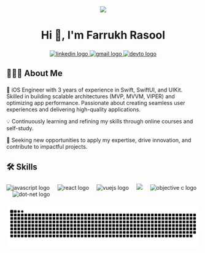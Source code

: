 <div align="center">
  <img height="420" src="https://api.daily.dev/devcards/v2/RLSK1kSGshs9I6CtD14Zp.png?type=wide&r=u1b"  />
</div>


<h1 align="center">Hi 👋, I'm Farrukh Rasool</h1>

###

<div align="center">
  <a href="https://www.linkedin.com/in/farrukh-rasool-8487971aa/" target="_blank">
    <img src="https://img.shields.io/static/v1?message=LinkedIn&logo=linkedin&label=&color=0077B5&logoColor=white&labelColor=&style=for-the-badge" height="32" alt="linkedin logo"  />
  </a>
  <a href="mailto::farrukhrasool65@gmail.com" target="_blank">
    <img src="https://img.shields.io/static/v1?message=Gmail&logo=gmail&label=&color=D14836&logoColor=white&labelColor=&style=for-the-badge" height="32" alt="gmail logo"  />
  </a>
  <a href="https://esuedpu99dmr4osl.vercel.app/" target="_blank">
    <img src="https://img.shields.io/static/v1?message=dev.to&logo=dev.to&label=&color=0A0A0A&logoColor=white&labelColor=&style=for-the-badge" height="32" alt="devto logo"  />
  </a>
</div>

###

<h2 align="left">🧑🏻‍💻 About Me</h2>

###

<p align="left">📱 iOS Engineer with 3 years of experience in Swift, SwiftUI, and UIKit. Skilled in building scalable architectures (MVP, MVVM, VIPER) and optimizing app performance. Passionate about creating seamless user experiences and delivering high-quality applications.

💡 Continuously learning and refining my skills through online courses and self-study.

🌟 Seeking new opportunities to apply my expertise, drive innovation, and contribute to impactful projects.</p>

###

<h2 align="left">🛠 Skills</h2>

###

<div align="left">
  <img src="https://img.shields.io/badge/Swift-F7DF1E?logo=swift&logoColor=black&style=for-the-badge" height="40" alt="javascript logo"  />
  <img width="12" />
  <img src="https://img.shields.io/badge/SwiftUI-61DAFB?logo=swiftui&logoColor=black&style=for-the-badge" height="40" alt="react logo"  />
  <img width="12" />
  <img src="https://img.shields.io/badge/UIKIT-4FC08D?logo=uikit&logoColor=black&style=for-the-badge" height="40" alt="vuejs logo"  />
  <img width="12" />
  <img src="https://img.shields.io/badge/Fastlane-339933?ogo=fastlane&ogoColor=white&style=for-the-badge" height="40"/>
  <img width="12" />
  <img src="https://img.shields.io/badge/Objective C-DD0031?logo=objectivec&logoColor=white&style=for-the-badge" height="40" alt="objective c logo"  />
  <img width="12" />
  <img src="https://img.shields.io/badge/iOS-512BD4?ogo=ios&logoColor=white&style=for-the-badge" height="40" alt="dot-net logo"/>
</div>

###

<img src="https://raw.githubusercontent.com/mfurqanliaqat/mfurqanliaqat/output/snake.svg" alt="Snake animation" />

###
